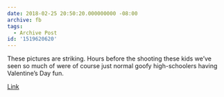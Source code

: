 ```yaml
---
date: 2018-02-25 20:50:20.000000000 -08:00
archive: fb
tags: 
  - Archive Post
id: '1519620620'
---
```


These pictures are striking. Hours before the shooting these kids we’ve seen so much of were of course just normal goofy high-schoolers having Valentine’s Day fun. 

[Link](https://twitter.com/rain_valladares/status/967900802777051137)
